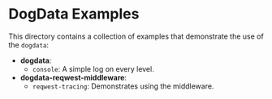 # DogData Examples

This directory contains a collection of examples that demonstrate the use of the `dogdata`:

- **dogdata**:
    - `console`: A simple log on every level.
- **dogdata-reqwest-middleware**:
    - `reqwest-tracing`: Demonstrates using the middleware.
